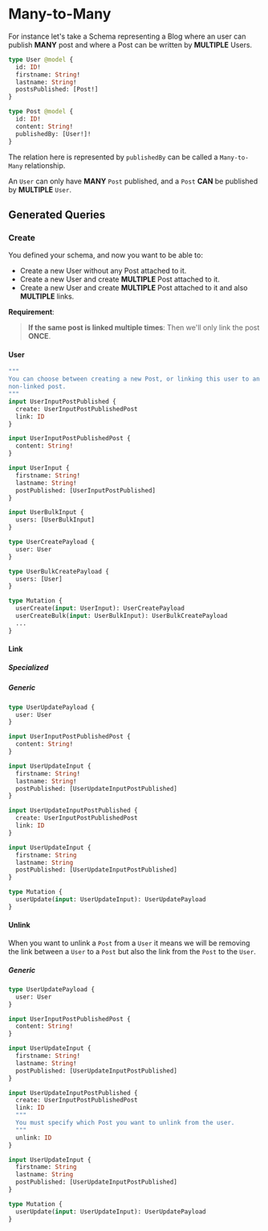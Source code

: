 # Many-to-Many

For instance let's take a Schema representing a Blog where an user can publish
**MANY** post and where a Post can be written by **MULTIPLE** Users.

```graphql
type User @model {
  id: ID!
  firstname: String!
  lastname: String!
  postsPublished: [Post!]
}

type Post @model {
  id: ID!
  content: String!
  publishedBy: [User!]!
}
```

The relation here is represented by `publishedBy` can be
called a `Many-to-Many` relationship.

An `User` can only have **MANY** `Post` published, and a `Post` **CAN** be published
by **MULTIPLE** `User`.

## Generated Queries

### Create

You defined your schema, and now you want to be able to:

- Create a new User without any Post attached to it.
- Create a new User and create **MULTIPLE** Post attached to it.
- Create a new User and create **MULTIPLE** Post attached to it and also **MULTIPLE** links.

**Requirement**:

> **If the same post is linked multiple times**:
> Then we'll only link the post **ONCE**.

#### User

```graphql
"""
You can choose between creating a new Post, or linking this user to an existing,
non-linked post.
"""
input UserInputPostPublished {
  create: UserInputPostPublishedPost
  link: ID
}

input UserInputPostPublishedPost {
  content: String!
}

input UserInput {
  firstname: String!
  lastname: String!
  postPublished: [UserInputPostPublished]
}

input UserBulkInput {
  users: [UserBulkInput]
}

type UserCreatePayload {
  user: User
}

type UserBulkCreatePayload {
  users: [User]
}

type Mutation {
  userCreate(input: UserInput): UserCreatePayload
  userCreateBulk(input: UserBulkInput): UserBulkCreatePayload
  ...
}
```

#### Link

##### Specialized

##### Generic

```graphql
type UserUpdatePayload {
  user: User
}

input UserInputPostPublishedPost {
  content: String!
}

input UserUpdateInput {
  firstname: String!
  lastname: String!
  postPublished: [UserUpdateInputPostPublished]
}

input UserUpdateInputPostPublished {
  create: UserInputPostPublishedPost
  link: ID
}

input UserUpdateInput {
  firstname: String
  lastname: String
  postPublished: [UserUpdateInputPostPublished]
}

type Mutation {
  userUpdate(input: UserUpdateInput): UserUpdatePayload
}
```

#### Unlink

When you want to unlink a `Post` from a `User` it means we will be removing
the link between a `User` to a `Post` but also the link from the `Post` to the
`User`.

##### Generic

```graphql
type UserUpdatePayload {
  user: User
}

input UserInputPostPublishedPost {
  content: String!
}

input UserUpdateInput {
  firstname: String!
  lastname: String!
  postPublished: [UserUpdateInputPostPublished]
}

input UserUpdateInputPostPublished {
  create: UserInputPostPublishedPost
  link: ID
  """
  You must specify which Post you want to unlink from the user.
  """
  unlink: ID
}

input UserUpdateInput {
  firstname: String
  lastname: String
  postPublished: [UserUpdateInputPostPublished]
}

type Mutation {
  userUpdate(input: UserUpdateInput): UserUpdatePayload
}
```
